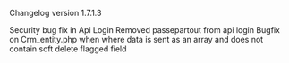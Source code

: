 Changelog version 1.7.1.3
 
Security bug fix in Api Login
Removed passepartout from api login
Bugfix on Crm_entity.php when where data is sent as an array and does not contain soft delete flagged field
